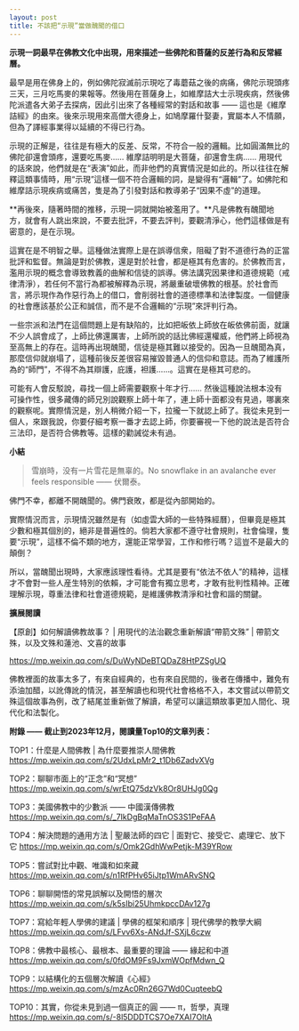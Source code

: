 ```yaml
---
layout: post
title: 不該把“示現”當做醜聞的借口
---
```


**示現一詞最早在佛教文化中出現，用來描述一些佛陀和菩薩的反差行為和反常經曆。**

最早是用在佛身上的，例如佛陀寂滅前示現吃了毒蘑菇之後的病痛，佛陀示現頭疼三天，三月吃馬麥的果報等。然後用在菩薩身上，如維摩詰大士示現疾病，然後佛陀派遣各大弟子去探病，因此引出來了各種經常的對話和故事 —— 這也是《維摩詰經》的由來。後來示現用來高僧大德身上，如鳩摩羅什娶妻，實屬本人不情願，但為了譯經事業得以延續的不得已行為。

示現的正解是，往往是有極大的反差、反常，不符合一般的邏輯。比如圓滿無比的佛陀卻還會頭疼，還要吃馬麥…… 維摩詰明明是大菩薩，卻還會生病…… 用現代的話來說，他們就是在“表演”如此，而非他們的真實情況是如此的。所以往往在解釋這類事情時，用“示現”這樣一個不符合邏輯的詞，是變得有“邏輯”了。如佛陀和維摩詰示現疾病或痛苦，隻是為了引發對話和教導弟子“因果不虛”的道理。

**再後來，隨著時間的推移，示現一詞就開始被濫用了。**凡是佛教有醜聞地方，就會有人跳出來說，不要去批評，不要去評判，要觀清淨心，他們這樣做是有密意的，是在示現。

這實在是不明智之舉。這種做法實際上是在誤導信衆，阻礙了對不道德行為的正當批評和監督。無論是對於佛教，還是對於社會，都是極其有危害的。於佛教而言，濫用示現的概念會導致教義的曲解和信徒的誤導。佛法講究因果律和道德規範（戒律清淨），若任何不當行為都被解釋為示現，將嚴重破壞佛教的根基。於社會而言，將示現作為作惡行為上的借口，會削弱社會的道德標準和法律製度。一個健康的社會應該基於公正和誠信，而不是不合邏輯的“示現”來評判行為。

一些宗派和法門在這個問題上是有缺陷的，比如把皈依上師放在皈依佛前面，就讓不少人誤會成了，上師比佛還厲害，上師所說的話比佛經還權威，他們將上師視為至高無上的存在。這時再出現醜聞，信徒是極其難以接受的。因為一旦醜聞為真，那麼信仰就崩塌了，這種前後反差很容易摧毀普通人的信仰和意誌。而為了維護所為的“師門”，不得不為其辯護，庇護，袒護……。這實在是極其可悲的。

可能有人會反駁說，尋找一個上師需要觀察十年才行…… 然後這種說法根本没有可操作性，很多藏傳的師兄別說觀察上師十年了，連上師十面都没有見過，哪裏來的觀察呢。實際情況是，別人稍微介紹一下，拉攏一下就認上師了。我從未見到一個人，來跟我說，你要仔細考察一番才去認上師，你要審視一下他的說法是否符合三法印，是否符合佛教等。這樣的勸誡從未有過。

**小結**

> 雪崩時，没有一片雪花是無辜的。No snowflake in an avalanche ever feels responsible —— 伏爾泰。

佛門不幸，都離不開醜聞的。佛門衰敗，都是從內部開始的。

實際情況而言，示現情況雖然是有（如虛雲大師的一些特殊經曆），但畢竟是極其少數和極其個別的，絕非是普遍性的。倘若大家都不遵守社會規則，社會倫理，隻要“示現”，這樣不倫不類的地方，還能正常學習，工作和修行嗎？這豈不是最大的顛倒？

所以，當醜聞出現時，大家應該理性看待。尤其是要有“依法不依人”的精神，這樣才不會對一些人産生特別的依賴，才可能會有獨立思考，才敢有批判性精神。正確理解示現，尊重法律和社會道德規範，是維護佛教清淨和社會和諧的關鍵。


**擴展閱讀**

【原創】如何解讀佛教故事？ \| 用現代的法治觀念重新解讀“帶箭文殊” \| 帶箭文殊，以及文殊和蓮池、文喜的故事

https://mp.weixin.qq.com/s/DuWyNDeBTQDaZ8HtPZSgUQ

佛教裡面的故事太多了，有來自經典的，也有來自民間的，後者在傳播中，難免有添油加醋，以訛傳訛的情況，甚至解讀也和現代社會格格不入，本文嘗試以帶箭文殊這個故事為例，改了結尾並重新做了解讀，希望可以讓這類故事更加人間化、現代化和法製化。

**附錄 —— 截止到2023年12月，閱讀量Top10的文章列表：**

TOP1：什麼是人間佛教 \| 為什麼要推崇人間佛教 https://mp.weixin.qq.com/s/2UdxLpMr2_t1Db6ZadvXVg

TOP2：聊聊市面上的“正念”和“冥想” https://mp.weixin.qq.com/s/wrEtQ75dzVk8Or8UHJg0Qg

TOP3：美國佛教中的少數派 —— 中國漢傳佛教 https://mp.weixin.qq.com/s/_7IkDgBqMaTnOS3S1PeFAA

TOP4：解決問題的通用方法 \| 聖嚴法師的四它 \| 面對它、接受它、處理它、放下它 https://mp.weixin.qq.com/s/Omk2GdhWwPetjk-M39YRow

TOP5：嘗試對比中觀、唯識和如來藏 https://mp.weixin.qq.com/s/n1RfPHv65iJtp1WmARvSNQ

TOP6：聊聊開悟的常見誤解以及開悟的層次 https://mp.weixin.qq.com/s/k5sIbi25UhmkpccDAv127g

TOP7：寫給年輕人學佛的建議 \| 學佛的框架和順序 \| 現代佛學的教學大綱 https://mp.weixin.qq.com/s/LFvv6Xs-ANdJf-SXjL6czw

TOP8：佛教中最核心、最根本、最重要的理論 —— 緣起和中道 https://mp.weixin.qq.com/s/0fdOM9Fs9JxmWOpfMdwn_Q

TOP9：以結構化的五個層次解讀《心經》https://mp.weixin.qq.com/s/mzAc0Rn26G7Wd0CuqteebQ 

TOP10：其實，你從未見到過一個真正的圓 —— π，哲學，真理 https://mp.weixin.qq.com/s/-8l5DDDTCS7Oe7XAI7OltA


